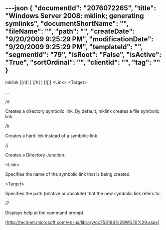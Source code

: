 ---json
{
  "documentId": "2076072265",
  "title": "Windows Server 2008: mklink; generating symlinks",
  "documentShortName": "",
  "fileName": "",
  "path": "",
  "createDate": "9/20/2009 9:25:29 PM",
  "modificationDate": "9/20/2009 9:25:29 PM",
  "templateId": "",
  "segmentId": "79",
  "isRoot": "False",
  "isActive": "True",
  "sortOrdinal": "",
  "clientId": "",
  "tag": ""
}
---

mklink [[/d] | [/h] | [/j]] &lt;Link&gt; &lt;Target&gt;

…

/d

Creates a directory symbolic link. By default, mklink creates a file symbolic link.

/h

Creates a hard link instead of a symbolic link.

/j

Creates a Directory Junction.

&lt;Link&gt;

Specifies the name of the symbolic link that is being created.

&lt;Target&gt;

Specifies the path (relative or absolute) that the new symbolic link refers to.

/?

Displays help at the command prompt.

[http://technet.microsoft.com/en-us/library/cc753194%28WS.10%29.aspx]
